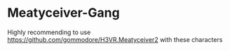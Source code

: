 # Meatyceiver-Gang
Highly recommending to use https://github.com/gommodore/H3VR.Meatyceiver2 with these characters
